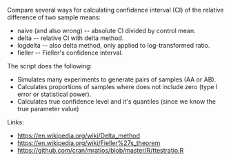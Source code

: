 Compare several ways for calculating confidence interval (CI) of the relative difference of two sample means:
- naive (and also wrong) -- absolute CI divided by control mean.
- delta -- relative CI with delta method.
- logdelta -- also delta method, only applied to log-transformed ratio.
- fieller -- Fieller's confidence interval.

The script does the following:
- Simulates many experiments to generate pairs of samples (AA or AB).
- Calculates proportions of samples where does not include zero (type I error or statistical power).
- Calculates true confidence level and it's quantiles (since we know the true parameter value)

Links:
- https://en.wikipedia.org/wiki/Delta_method
- https://en.wikipedia.org/wiki/Fieller%27s_theorem
- https://github.com/cran/mratios/blob/master/R/ttestratio.R
